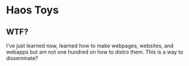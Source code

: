 # Haos Toys

## WTF?

I've just learned now, learned how to make webpages, websites, and webapps but am not one hundred on how to distro them. This is a way to disseminate?
